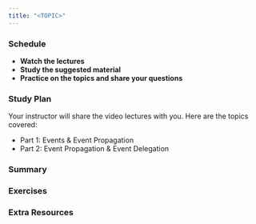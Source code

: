 ```yaml
---
title: "<TOPIC>"
---
```


### Schedule

  - **Watch the lectures**
  - **Study the suggested material**
  - **Practice on the topics and share your questions**

### Study Plan

  Your instructor will share the video lectures with you. Here are the topics covered:

  - Part 1: Events & Event Propagation
  - Part 2: Event Propagation & Event Delegation
  
### Summary

### Exercises

### Extra Resources